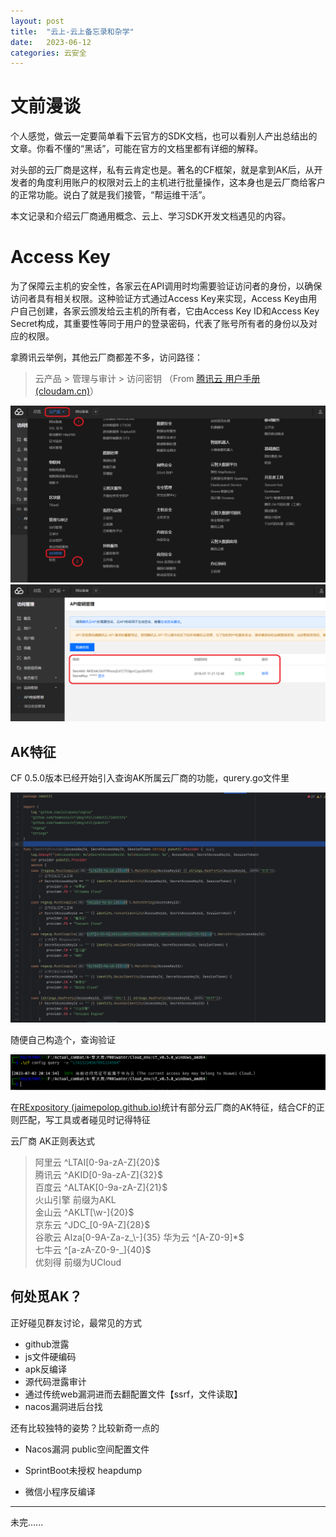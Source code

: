```yaml
---
layout: post
title:  "云上-云上备忘录和杂学"
date:   2023-06-12
categories: 云安全
---
```






# 文前漫谈

个人感觉，做云一定要简单看下云官方的SDK文档，也可以看别人产出总结出的文章。你看不懂的“黑话”，可能在官方的文档里都有详细的解释。

对头部的云厂商是这样，私有云肯定也是。著名的CF框架，就是拿到AK后，从开发者的角度利用账户的权限对云上的主机进行批量操作，这本身也是云厂商给客户的正常功能。说白了就是我们接管，“帮运维干活”。



本文记录和介绍云厂商通用概念、云上、学习SDK开发文档遇见的内容。

# Access Key

为了保障云主机的安全性，各家云在API调用时均需要验证访问者的身份，以确保访问者具有相关权限。这种验证方式通过Access Key来实现，Access Key由用户自己创建，各家云颁发给云主机的所有者，它由Access Key ID和Access Key Secret构成，其重要性等同于用户的登录密码，代表了账号所有者的身份以及对应的权限。

拿腾讯云举例，其他云厂商都差不多，访问路径：

> 云产品 > 管理与审计 > 访问密钥 （From [腾讯云  用户手册 (cloudam.cn)](https://www.cloudam.cn/help/docs/tencent/)）

<img src="/img/tx01-30ad4da68126029c6e9562538f9d8b77-1688299201660-3.png" alt="tencent" style="zoom:50%;" />

<img src="/img/tx02-85c88cdeb8809096752bc962cdb2c7e4-1688299219824-6.png" alt="tencent" style="zoom:50%;" />

##  AK特征

CF 0.5.0版本已经开始引入查询AK所属云厂商的功能，qurery.go文件里

<img src="/img/image-20230702194048125.png" alt="image-20230702194048125" style="zoom: 67%;" />

随便自己构造个，查询验证

<img src="/img/image-20230702201510743.png" alt="image-20230702201510743" style="zoom:80%;" />

在[RExpository (jaimepolop.github.io)](https://jaimepolop.github.io/RExpository/)统计有部分云厂商的AK特征，结合CF的正则匹配，写工具或者碰见时记得特征

云厂商    AK正则表达式            

>   阿里云    				^LTAI[0-9a-zA-Z]{20}$   
 腾讯云    				^AKID[0-9a-zA-Z]{32}$   
 百度云   				 ^ALTAK[0-9a-zA-Z]{21}$  
 火山引擎				前缀为AKL               
 金山云				    ^AKLT[\\w-]{20}$        
 京东云				    ^JDC_[0-9A-Z]{28}$      
 谷歌云 				   AIza[0-9A-Za-z_\\-]{35}
 华为云				    ^[A-Z0-9]*$             
 七牛云				    ^[a-zA-Z0-9-_]{40}$     
 优刻得				    前缀为UCloud 


## 何处觅AK？



正好碰见群友讨论，最常见的方式

* github泄露
* js文件硬编码
* apk反编译
* 源代码泄露审计
* 通过传统web漏洞进而去翻配置文件【ssrf，文件读取】
* nacos漏洞进后台找

还有比较独特的姿势？比较新奇一点的

* Nacos漏洞 public空间配置文件

* SprintBoot未授权 heapdump 
* 微信小程序反编译





---

未完......

